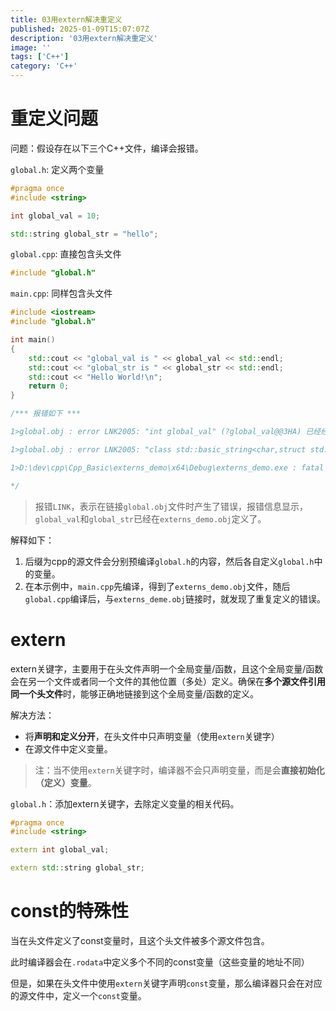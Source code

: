 ```yaml
---
title: 03用extern解决重定义
published: 2025-01-09T15:07:07Z
description: '03用extern解决重定义'
image: ''
tags: ['C++']
category: 'C++'
---
```


# 重定义问题

问题：假设存在以下三个C++文件，编译会报错。

`global.h`: 定义两个变量
```C++
#pragma once
#include <string>

int global_val = 10;

std::string global_str = "hello";
```

`global.cpp`: 直接包含头文件
```C++
#include "global.h"
```

`main.cpp`: 同样包含头文件
```C++
#include <iostream>
#include "global.h"

int main()
{
    std::cout << "global_val is " << global_val << std::endl;
    std::cout << "global_str is " << global_str << std::endl;
    std::cout << "Hello World!\n";
    return 0;
}

/*** 报错如下 ***

1>global.obj : error LNK2005: "int global_val" (?global_val@@3HA) 已经经在 externs_demo.obj 中定义

1>global.obj : error LNK2005: "class std::basic_string<char,struct std::char_traits<char>,class std::allocator<char> > global_str" (?global_str@@3V?$basic_string@DU?$char_traits@D@std@@V?$allocator@D@2@@std@@A) 已经在 externs_demo.obj 中定义

1>D:\dev\cpp\Cpp_Basic\externs_demo\x64\Debug\externs_demo.exe : fatal error LNK1169: 找到一个或多个多重定义的符号

*/
```

> 报错`LINK`，表示在链接`global.obj`文件时产生了错误，报错信息显示，`global_val`和`global_str`已经在`externs_demo.obj`定义了。

解释如下：

1. 后缀为cpp的源文件会分别预编译`global.h`的内容，然后各自定义`global.h`中的变量。
2. 在本示例中，`main.cpp`先编译，得到了`externs_demo.obj`文件，随后`global.cpp`编译后，与`externs_deme.obj`链接时，就发现了重复定义的错误。

# extern

extern关键字，主要用于在头文件声明一个全局变量/函数，且这个全局变量/函数会在另一个文件或者同一个文件的其他位置（多处）定义。确保在**多个源文件引用同一个头文件**时，能够正确地链接到这个全局变量/函数的定义。


解决方法：
+ 将**声明和定义分开**，在头文件中只声明变量（使用`extern`关键字）
+ 在源文件中定义变量。

> 注：当不使用`extern`关键字时，编译器不会只声明变量，而是会**直接初始化（定义）变量**。

`global.h`：添加extern关键字，去除定义变量的相关代码。
```C++
#pragma once
#include <string>

extern int global_val;

extern std::string global_str;
```

# const的特殊性

当在头文件定义了const变量时，且这个头文件被多个源文件包含。

此时编译器会在`.rodata`中定义多个不同的const变量（这些变量的地址不同）

但是，如果在头文件中使用`extern`关键字声明`const`变量，那么编译器只会在对应的源文件中，定义一个`const`变量。